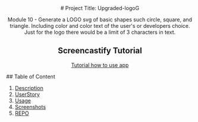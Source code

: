 <div align="center">
# Project Title: Upgraded-logoG

Module 10 - Generate a LOGO svg of basic shapes such circle, square, and triangle. Including color and color text of the user's or developers choice. Just for the logo there would be a limit of 3 characters in text.

## Screencastify Tutorial

[Tutorial how to use app](Inprocess...)

</div>
## Table of Content

1. [Description](#description)
2. [UserStory](#userstory)
3. [Usage](#usage)
4. [Screenshots](#screenshots)
5. [REPO](#reposority)
